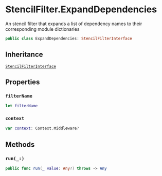 # StencilFilter.ExpandDependencies

An stencil filter that expands a list of dependency names to their corresponding module dictionaries

``` swift
public class ExpandDependencies: StencilFilterInterface
```

## Inheritance

[`StencilFilterInterface`](StencilFilterInterface)

## Properties

### `filterName`

``` swift
let filterName
```

### `context`

``` swift
var context: Context.Middleware?
```

## Methods

### `run(_:)`

``` swift
public func run(_ value: Any?) throws -> Any
```

